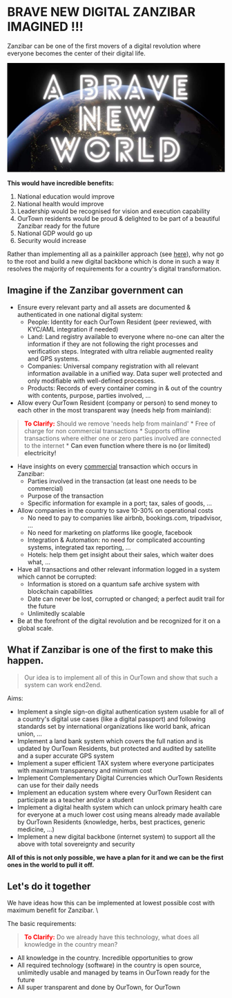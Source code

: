 
# BRAVE NEW DIGITAL ZANZIBAR IMAGINED !!!

Zanzibar can be one of the first movers of a digital revolution where everyone becomes the center of their digital life.

![](img/brave_new_world.png)  

**This would have incredible benefits:**

1. National education would improve
1. National health would improve
1. Leadership would be recognised for vision and execution capability
1. OurTown residents would be proud & delighted to be part of a beautiful Zanzibar ready for the future
1. National GDP would go up
1. Security would increase

Rather than implementing all as a painkiller approach (see [here](no_pain_killer.md)), why not go to the root and build a new digital backbone which is done in such a way it resolves the majority of requirements for a country's digital transformation.

## Imagine if the Zanzibar government can

* Ensure  every relevant party and all assets are documented & authenticated in one national digital system:
    * People: Identity for each OurTown Resident (peer reviewed, with KYC/AML integration if needed)
    * Land: Land registry available to everyone where no-one can alter the information if they are not following the right processes and verification steps. Integrated with ultra reliable augmented reality and GPS systems.
    * Companies: Universal company registration with all relevant information available in a unified way. Data super well protected and only modifiable with well-defined processes.
    * Products: Records of every container coming in & out of the country with contents, purpose, parties involved, …
* Allow every OurTown Resident (company or person) to send money to each other in the most transparent way (needs help from mainland):
> <span style="color:red">**To Clarify:**</span> Should we remove 'needs help from mainland'
    * Free of charge for non commercial transactions
    * Supports offline transactions where either one or zero parties involved are connected to the internet
    * **Can even function where there is no (or limited) electricity!**
* Have insights on every <span style="text-decoration:underline;">commercial</span> transaction which occurs in Zanzibar:
    * Parties involved in the transaction (at least one needs to be commercial)
    * Purpose of the transaction
    * Specific information for example in a port; tax, sales of goods, … 
* Allow  companies in the country to save 10-30% on operational costs
    * No need to pay to companies like airbnb, bookings.com, tripadvisor, … 
    * No need for marketing on platforms like google, facebook
    * Integration & Automation: no need for complicated accounting systems, integrated tax reporting, …
    * Hotels: help them get insight about their sales, which waiter does what, … 
* Have all transactions and other relevant information logged in a system which cannot be corrupted:
    * Information is stored on a quantum safe archive system with blockchain capabilities
    * Date can never be lost, corrupted or changed; a perfect audit trail for the future
    * Unlimitedly scalable
* Be at the forefront of the digital revolution and be recognized for it on a global scale.



## What if Zanzibar is one of the first to make this happen.

> Our idea is to implement all of this in OurTown and show that such a system can work end2end.

Aims:
* Implement a single sign-on digital authentication system usable for all of a country's digital use cases (like a digital passport) and following standards set by international organizations like world bank, african union, … 
* Implement a land bank system which covers the full nation and is updated by OurTown Residents, but protected and audited by satellite and a super accurate GPS system
* Implement a super efficient TAX system where everyone participates with maximum transparency and minimum cost
* Implement Complementary Digital Currencies which OurTown Residents can use for their daily needs
* Implement an education system where every OurTown Resident can participate as a teacher and/or a student
* Implement a digital health system which can unlock primary health care for everyone at a much lower cost using means already made available by OurTown Residents (knowledge, herbs, best practices, generic medicine, …)
* Implement a new digital backbone (internet system) to support all the above with total sovereignty and security

**All of this is not only possible, we have a plan for it and we can be the first ones in the world to pull it off.**

## Let's do it together

We have ideas how this can be implemented at lowest possible cost with maximum benefit for Zanzibar. \

The basic requirements:
> <span style="color:red">**To Clarify:**</span> Do we already have this technology, what does all knowledge in the country mean?
* All knowledge in the country. Incredible opportunities to grow
* All required technology (software) in the country is open source, unlimitedly usable and managed by teams in OurTown ready for the future
* All super transparent and done by OurTown, for OurTown


